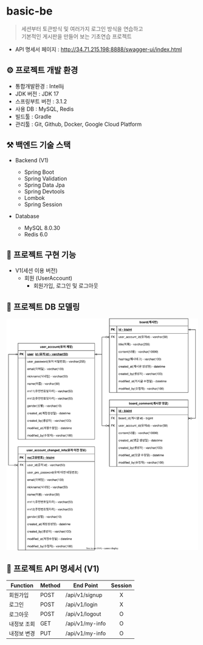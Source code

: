 # basic-be

>세션부터 토큰방식 및 여러가지 로그인 방식을 연습하고  
기본적인 게시판을 만들어 보는 기초연습 프로젝트

- API 명세서 페이지 : http://34.71.215.198:8888/swagger-ui/index.html

## ⚙ 프로젝트 개발 환경
- 통합개발환경 : Intellij
- JDK 버전 : JDK 17
- 스프링부트 버전 : 3.1.2
- 사용 DB : MySQL, Redis
- 빌드툴 : Gradle
- 관리툴 : Git, Github, Docker, Google Cloud Platform

## ⚒ 백엔드 기술 스택
- Backend (V1)
    - Spring Boot
    - Spring Validation
    - Spring Data Jpa
    - Spring Devtools
    - Lombok
    - Spring Session

- Database
    - MySQL 8.0.30
    - Redis 6.0


## 📜 프로젝트 구현 기능
- V1(세션 이용 버전)
  - 회원 (UserAccount)
      - 회원가입, 로그인 및 로그아웃


## 📂 프로젝트 DB 모델링
![ ](./document/basic-be-board-erd.svg)

## 📜 프로젝트 API 명세서 (V1)

| Function |Method| End Point       | Session  |
|------|---|-----------------|:--------:|
|회원가입|POST| /api/v1/signup  |    X     |
|로그인|POST| /api/v1/login   |    X     |
|로그아웃|POST| /api/v1/logout  |    O     |
|내정보 조회|GET| /api/v1/my-info |    O     |
|내정보 변경|PUT|/api/v1/my-info|O|
